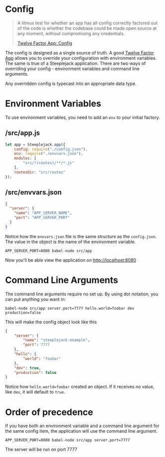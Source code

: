 # Config

> A litmus test for whether an app has all config correctly factored out of the code is whether the codebase could be
> made open source at any moment, without compromising any credentials.
>
> [Twelve Factor App: Config](http://12factor.net/config)

The config is designed as a single source of truth. A good [Twelve Factor App](http://12factor.net/config) allows you to override
your configuration with environment variables. The same is true of a Steeplejack application. There are two ways of overriding
your config - environment variables and command line arguments.

Any overridden config is typecast into an appropriate data type.

# Environment Variables

To use environment variables, you need to add an `env` to your initial factory.

## /src/app.js

```javascript
let app = Steeplejack.app({
    config: require("./config.json"),
    env: require("./envvars.json"),
    modules: [
        "src/!(routes)/**/*.js"
    ],
    routesDir: "src/routes"
});
```

## /src/envvars.json

```json
{
  "server": {
    "name": "APP_SERVER_NAME",
    "port": "APP_SERVER_PORT"
  }
}
```

Notice how the `envvars.json` file is the same structure as the `config.json`.  The value in the object is the name of the
environment variable.

    APP_SERVER_PORT=8080 babel-node src/app

Now you'll be able view the application on [http://localhost:8080](http://localhost:8080)

# Command Line Arguments

The command line arguments require no set up.  By using dot notation, you can put anything you want in:

    babel-node src/app server.port=7777 hello.world=foobar dev production=false

This will make the config object look like this

```json
{
    "server": {
        "name": "steeplejack-example",
        "port": 7777
    },
    "hello": {
        "world": "foobar"
    },
    "dev": true,
    "production": false
}
```

Notice how `hello.world=foobar` created an object. If it receives no value, like `dev`, it will default to `true`.

# Order of precedence

If you have both an environment variable and a command line argument for the same config item, the application will use the command
line argument.

    APP_SERVER_PORT=8080 babel-node src/app server.port=7777

The server will be run on port 7777
